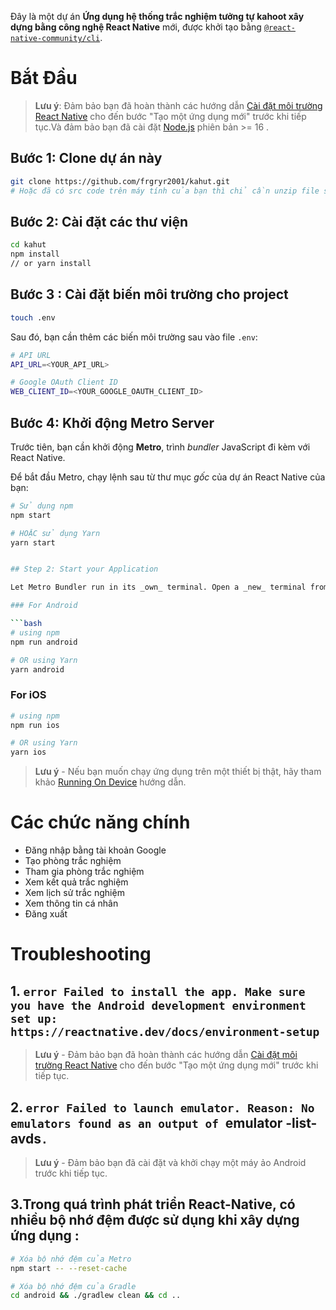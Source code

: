 Đây là một dự án **Ứng dụng hệ thống trắc nghiệm tưởng tự kahoot xây dựng bằng công nghệ React Native** mới, được khởi tạo bằng [`@react-native-community/cli`](https://github.com/react-native-community/cli).

# Bắt Đầu

> **Lưu ý**: Đảm bảo bạn đã hoàn thành các hướng dẫn [Cài đặt môi trường React Native](https://reactnative.dev/docs/environment-setup) cho đến bước "Tạo một ứng dụng mới" trước khi tiếp tục.Và đảm bảo bạn đã cài đặt [Node.js](https://nodejs.org/en/download/) phiên bản >= 16 .

## Bước 1: Clone dự án này

```bash
git clone https://github.com/frgryr2001/kahut.git
# Hoặc đã có src code trên máy tính của bạn thì chỉ cần unzip file src code và cd vào thư mục src code đó là được
```

## Bước 2: Cài đặt các thư viện

```bash
cd kahut
npm install
// or yarn install
```

## Bước 3 : Cài đặt biến môi trường cho project

```bash
touch .env
```

Sau đó, bạn cần thêm các biến môi trường sau vào file `.env`:

```bash
# API URL
API_URL=<YOUR_API_URL>

# Google OAuth Client ID
WEB_CLIENT_ID=<YOUR_GOOGLE_OAUTH_CLIENT_ID>
```

## Bước 4: Khởi động Metro Server

Trước tiên, bạn cần khởi động **Metro**, trình _bundler_ JavaScript đi kèm với React Native.

Để bắt đầu Metro, chạy lệnh sau từ thư mục _gốc_ của dự án React Native của bạn:

````bash
# Sử dụng npm
npm start

# HOẶC sử dụng Yarn
yarn start


## Step 2: Start your Application

Let Metro Bundler run in its _own_ terminal. Open a _new_ terminal from the _root_ of your React Native project. Run the following command to start your _Android_ or _iOS_ app:

### For Android

```bash
# using npm
npm run android

# OR using Yarn
yarn android
````

### For iOS

```bash
# using npm
npm run ios

# OR using Yarn
yarn ios
```

> **Lưu ý** - Nếu bạn muốn chạy ứng dụng trên một thiết bị thật, hãy tham khảo [Running On Device](https://reactnative.dev/docs/running-on-device) hướng dẫn.

# Các chức năng chính

- Đăng nhập bằng tài khoản Google
- Tạo phòng trắc nghiệm
- Tham gia phòng trắc nghiệm
- Xem kết quả trắc nghiệm
- Xem lịch sử trắc nghiệm
- Xem thông tin cá nhân
- Đăng xuất

# Troubleshooting

## 1. `error Failed to install the app. Make sure you have the Android development environment set up: https://reactnative.dev/docs/environment-setup`

> **Lưu ý** - Đảm bảo bạn đã hoàn thành các hướng dẫn [Cài đặt môi trường React Native](https://reactnative.dev/docs/environment-setup) cho đến bước "Tạo một ứng dụng mới" trước khi tiếp tục.

## 2. `error Failed to launch emulator. Reason: No emulators found as an output of `emulator -list-avds`.`

> **Lưu ý** - Đảm bảo bạn đã cài đặt và khởi chạy một máy ảo Android trước khi tiếp tục.

## 3.Trong quá trình phát triển React-Native, có nhiều bộ nhớ đệm được sử dụng khi xây dựng ứng dụng :

```bash
# Xóa bộ nhớ đệm của Metro
npm start -- --reset-cache

# Xóa bộ nhớ đệm của Gradle
cd android && ./gradlew clean && cd ..
```
